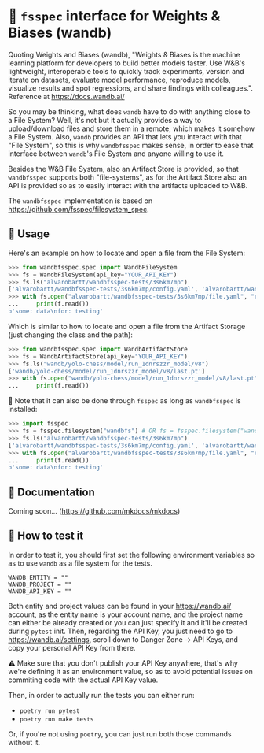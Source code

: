 # 🍱 `fsspec` interface for Weights & Biases (wandb)

Quoting Weights and Biases (wandb), "Weights & Biases is the 
machine learning platform for developers to build better models 
faster. Use W&B's lightweight, interoperable tools to quickly track 
experiments, version and iterate on datasets, evaluate model performance, 
reproduce models, visualize results and spot regressions, and share 
findings with colleagues.". Reference at https://docs.wandb.ai/

So you may be thinking, what does `wandb` have to do with anything
close to a File System? Well, it's not but it actually provides a way
to upload/download files and store them in a remote, which makes it somehow
a File System. Also, `wandb` provides an API that lets you interact with
that "File System", so this is why `wandbfsspec` makes sense, in order to ease
that interface between `wandb`'s File System and anyone willing to use it.

Besides the W&B File System, also an Artifact Store is provided, so that
`wandbfsspec` supports both "file-systems", as for the Artifact Store also an
API is provided so as to easily interact with the artifacts uploaded to W&B.

The `wandbfsspec` implementation is based on https://github.com/fsspec/filesystem_spec.

## 🚸 Usage

Here's an example on how to locate and open a file from the File System:

```python
>>> from wandbfsspec.spec import WandbFileSystem
>>> fs = WandbFileSystem(api_key="YOUR_API_KEY")
>>> fs.ls("alvarobartt/wandbfsspec-tests/3s6km7mp")
['alvarobartt/wandbfsspec-tests/3s6km7mp/config.yaml', 'alvarobartt/wandbfsspec-tests/3s6km7mp/file.yaml', 'alvarobartt/wandbfsspec-tests/3s6km7mp/files', 'alvarobartt/wandbfsspec-tests/3s6km7mp/output.log', 'alvarobartt/wandbfsspec-tests/3s6km7mp/requirements.txt', 'alvarobartt/wandbfsspec-tests/3s6km7mp/wandb-metadata.json', 'alvarobartt/wandbfsspec-tests/3s6km7mp/wandb-summary.json']
>>> with fs.open("alvarobartt/wandbfsspec-tests/3s6km7mp/file.yaml", "rb") as f:
...     print(f.read())
b'some: data\nfor: testing'
```

Which is similar to how to locate and open a file from the Artifact Storage (just changing the class and the path):

```python
>>> from wandbfsspec.spec import WandbArtifactStore
>>> fs = WandbArtifactStore(api_key="YOUR_API_KEY")
>>> fs.ls("wandb/yolo-chess/model/run_1dnrszzr_model/v8")
['wandb/yolo-chess/model/run_1dnrszzr_model/v8/last.pt']
>>> with fs.open("wandb/yolo-chess/model/run_1dnrszzr_model/v8/last.pt", "rb") as f:
...     print(f.read())
```

📌 Note that it can also be done through `fsspec` as long as `wandbfsspec` is installed:

```python
>>> import fsspec
>>> fs = fsspec.filesystem("wandbfs") # OR fs = fsspec.filesystem("wandbas")
>>> fs.ls("alvarobartt/wandbfsspec-tests/3s6km7mp")
['alvarobartt/wandbfsspec-tests/3s6km7mp/config.yaml', 'alvarobartt/wandbfsspec-tests/3s6km7mp/file.yaml', 'alvarobartt/wandbfsspec-tests/3s6km7mp/files', 'alvarobartt/wandbfsspec-tests/3s6km7mp/output.log', 'alvarobartt/wandbfsspec-tests/3s6km7mp/requirements.txt', 'alvarobartt/wandbfsspec-tests/3s6km7mp/wandb-metadata.json', 'alvarobartt/wandbfsspec-tests/3s6km7mp/wandb-summary.json']
>>> with fs.open("alvarobartt/wandbfsspec-tests/3s6km7mp/file.yaml", "rb") as f:
...     print(f.read())
b'some: data\nfor: testing'
```

## 📝 Documentation

Coming soon... (https://github.com/mkdocs/mkdocs)

## 🧪 How to test it

In order to test it, you should first set the following environment variables
so as to use `wandb` as a file system for the tests.

```
WANDB_ENTITY = ""
WANDB_PROJECT = ""
WANDB_API_KEY = ""
```

Both entity and project values can be found in your https://wandb.ai/ account, as
the entity name is your account name, and the project name can either be already
created or you can just specify it and it'll be created during `pytest` init. Then,
regarding the API Key, you just need to go to https://wandb.ai/settings, scroll
down to Danger Zone -> API Keys, and copy your personal API Key from there.

⚠️ Make sure that you don't publish your API Key anywhere, that's why we're defining
it as an environment value, so as to avoid potential issues on commiting code with
the actual API Key value.

Then, in order to actually run the tests you can either run:

- `poetry run pytest`
- `poetry run make tests`

Or, if you're not using `poetry`, you can just run both those commands without it.